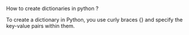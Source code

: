 How to create dictionaries in python ?

To create a dictionary in Python, you use curly braces {} and specify the key-value pairs within them.
